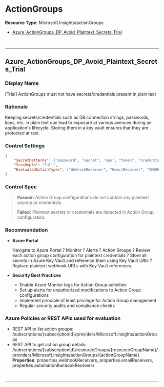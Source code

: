 # ActionGroups

**Resource Type:** Microsoft.Insights/actionGroups

<!-- TOC depthfrom:2 depthto:2 -->

- [Azure_ActionGroups_DP_Avoid_Plaintext_Secrets_Trial](#azure_actiongroups_dp_avoid_plaintext_secrets_trial)

<!-- /TOC -->
<br/>

___

## Azure_ActionGroups_DP_Avoid_Plaintext_Secrets_Trial

### Display Name
[Trial] ActionGroups must not have secrets/credentials present in plain text

### Rationale
Keeping secrets/credentials such as DB connection strings, passwords, keys, etc. in plain text can lead to exposure at various avenues during an application's lifecycle. Storing them in a key vault ensures that they are protected at rest.

### Control Settings 
```json
{
    "SecretPatterns": ["password", "secret", "key", "token", "credential"],
    "ScanDepth": "Full",
    "EvaluatedActionTypes": ["WebhookReceiver", "EmailReceiver", "SMSReceiver", "VoiceReceiver", "AzureFunctionReceiver", "LogicAppReceiver", "AutomationRunbookReceiver", "ITSMReceiver"]
}
```

### Control Spec

> **Passed:**
> Action Group configurations do not contain any plaintext secrets or credentials.
>
> **Failed:**
> Plaintext secrets or credentials are detected in Action Group configuration.
>

### Recommendation

- **Azure Portal**

    Navigate to Azure Portal ? Monitor ? Alerts ? Action Groups ? Review each action group configuration for plaintext credentials ? Store all secrets in Azure Key Vault and reference them using Key Vault URIs ? Replace plaintext webhook URLs with Key Vault references.

- **Security Best Practices**

    - Enable Azure Monitor logs for Action Group activities
    - Set up alerts for unauthorized modifications to Action Group configurations
    - Implement principle of least privilege for Action Group management
    - Regular security audits and compliance checks

### Azure Policies or REST APIs used for evaluation

- REST API to list action groups: /subscriptions/{subscriptionId}/providers/Microsoft.Insights/actionGroups<br />
- REST API to get action group details: /subscriptions/{subscriptionId}/resourceGroups/{resourceGroupName}/providers/Microsoft.Insights/actionGroups/{actionGroupName}<br />
**Properties:** properties.webhookReceivers, properties.emailReceivers, properties.automationRunbookReceivers<br />

<br />

___